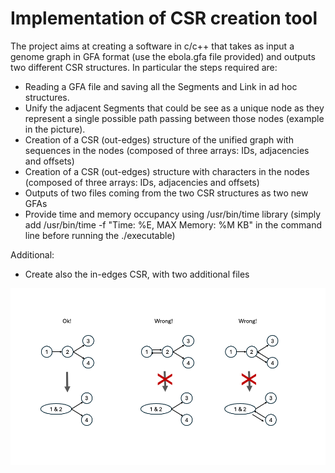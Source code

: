 # Implementation of CSR creation tool

The project aims at creating a software in c/c++ that takes as input a genome graph in GFA format (use the ebola.gfa file provided) and outputs two different CSR structures.
In particular the steps required are:
- Reading a GFA file and saving all the Segments and Link in ad hoc structures.
- Unify the adjacent Segments that could be see as a unique node as they represent a single possible path passing between those nodes (example in the picture).
- Creation of a CSR (out-edges) structure of the unified graph with sequences in the nodes (composed of three arrays: IDs, adjacencies and offsets)
- Creation of a CSR (out-edges) structure with characters in the nodes (composed of three arrays: IDs, adjacencies and offsets)
- Outputs of two files coming from the two CSR structures as two new GFAs
- Provide time and memory occupancy using /usr/bin/time library (simply add /usr/bin/time -f "Time: %E, MAX Memory: %M KB" in the command line before running the ./executable)

Additional:
- Create also the in-edges CSR, with two additional files

![Unification examples](Unification.png)
